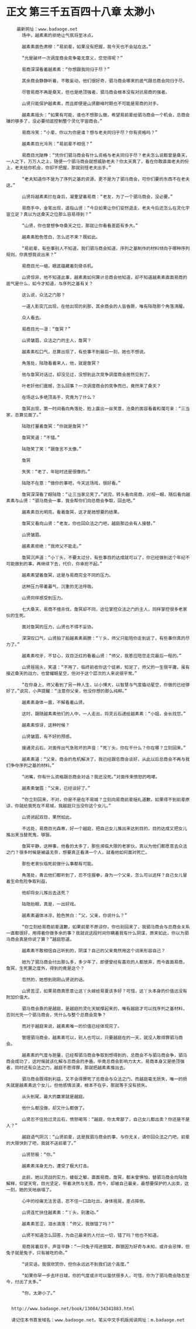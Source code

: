 # 正文 第三千五百四十八章 太渺小
        最新网址：www.badaoge.net
          场中，越素素的拒绝让气氛将至冰点。
      
          越素素面色肃穆：“易前辈，如果没有把握，我今天也不会站在这。”
      
          “光是破坏一次调度商会竞争毫无意义，您觉得呢？”
      
          易商深深看着越素素：“你想跟我同归于尽？”
      
          其余商会静静听着，不敢妄动，他们很好奇，驷马商会哪来的底气跟总商会同归于尽。
      
          尽管易商不再是桑天，但也是绝顶强者，驷马商会根本没有对抗易商的强者。
      
          山贤只能保护越素素，而且即便是山贤巅峰时期也不可能是易商的对手。
      
          越素素摇头：“如果有可能，谁也不想那么做，希望易前辈给驷马商会一个机会，总商会赚的够多了，没必要彻底控制整个灵化宇宙商会。”
      
          易商冷笑：“小辈，你以为你是谁？想与老夫同归于尽？你有资格吗？”
      
          越素素目光冷冽：“易前辈不相信？”
      
          易商目光陡睁：“凭你们驷马商会有什么资格与老夫同归于尽？老夫怎么说都曾是桑天，一人之下，万万人之上，随便一个驷马商会就想威胁老夫？你太天真了，看在你敢直面老夫的份上，老夫给你机会，你却不把握，那就别怪老夫出手。”
      
          “老夫知道你不是为了序列之基的资源，更不是为了驷马商会，可你们要的东西不在老夫这。”
      
          山贤将越素素拦在身后，凝重望着易商：“老友，为了一个驷马商会，没必要。”
      
          易商手中，金笔出现，遥指山贤：“今日如果让你们安然退走，老夫今后还怎么在灵化宇宙立足？真以为这桑天之位那么容易得到？”
      
          “山贤，你也曾想争夺桑天之位，那就让你看看差距有多大。”
      
          越素素脸色苍白，怎么还不来？既如此。
      
          “易前辈，有些事别人不知道，我们驷马商会知道，序列之基制作的材料倾向于哪种序列规则，你真想我说出来？”
      
          易商目光一缩，眼底蕴藏着刻骨杀机。
      
          山贤惊异，他不知道此事，越素素如何算计总商会他知道，却不知道越素素直面易商的底气是什么，如今才知道，与序列之基有关？
      
          这么说，众法之门那？
      
          一道人影突兀出现，在他出现的刹那，其余商会的人皆昏厥，唯有陆隐那个角落清醒。
      
          众人看去。
      
          易商目光一凛：“詹冥？”
      
          山贤皱眉，众法之门的主人，詹冥？
      
          越素素松口气，总算出现了，有些事不到最后一刻，她也不想说。
      
          角落处，陆隐看着来人，他，就是詹冥？
      
          他与詹冥对话过，却没见过，没想到此次竞争调度商会居然见到了。
      
          叶老奸他们震撼，怎么回事？一次调度商会的竞争而已，竟然来了桑天？
      
          在场这么多绝顶高手，究竟为了什么？
      
          詹冥出现，第一时间看向角落处，脸上露出一丝笑意，沧桑的面容看着和蔼可亲：“三当家，总算见面了。”
      
          陆隐打量着詹冥：“你就是詹冥？”
      
          詹冥笑道：“不错。”
      
          陆隐笑了笑：“跟詹言不太像。”
      
          詹冥
      
          失笑：“老了，年轻时还是很像的。”
      
          陆隐不在意：“做你的事吧，今天这场戏，很好看。”
      
          詹冥深深看了眼陆隐：“让三当家见笑了。”说完，转头看向易商，对视一眼，随后看向越素素与山贤：“驷马商会一事，我会帮你们向总商会争取，回去吧。”
      
          越素素目光明亮，看着詹冥，这才是她想要的结果。
      
          詹冥又看向山贤：“老友，你也回众法之门吧，越庭那边会有人接替。”
      
          山贤皱眉。
      
          越素素拒绝：“我师父不能走。”
      
          詹冥沉声道：“小丫头，不要太过分，有些事目的达成就可以了，你已经做到这个年纪不可能做到的事，再继续下去，代价，你承担不起。”
      
          越素素望着詹冥，这是与易商完全不同的压力。
      
          这种压力带着暮气，沉重的无法呼吸。
      
          山贤同样感受到压力。
      
          七大桑天，易商不擅杀伐，詹冥却不同，这位掌控众法之门的主人，同样掌控很多老家伙的生死。
      
          面对詹冥的压力，山贤也不得不妥协。
      
          深深叹口气，山贤拍了拍越素素肩膀：“丫头，师父只能陪你走到这了，有些事你真的尽力了。”
      
          越素素咬牙，不甘心，双目泛红的看着山贤：“师父，我答应陪您走完最后一程的。”
      
          山贤摇摇头，笑道：“不用了，临终前收你这个徒弟，知足了，师父的一生很平庸，虽有接近桑天的战力，也曾耀眼星空，但对于这个层次的人来说很平常。”
      
          “在你身上，师父看到了另一种人生，以小博大，以智慧与气度撬动星空，你做的已经够好了。”说完，小声提醒：“注意你父亲，他没你想的那么纯粹。”
      
          越素素身体一震，不解看着山贤。
      
          这时，跟随越素素他们的人中，一人走出，将灵云石递给越素素：“小姐，会长找您。”
      
          越素素惊讶，这种时候？
      
          山贤皱眉，有不好的预感。
      
          接通灵云石，对面传出气急败坏的声音：“死丫头，你在干什么？你在哪？立刻回来。”
      
          越素素道：“父亲，商会的危机解决了，我已经跟总商会谈好，从此以后总商会不再与我们争夺序列之基的材料。”
      
          “闭嘴，你有什么资格跟总商会对话？我还没死。”对面传来愤怒的咆哮。
      
          越素素皱眉：“父亲，已经谈好了。”
      
          “你立刻回来，不对，你是不是在不易城？立刻向易商前辈赔礼道歉，如果得不到前辈原谅，你就给我死在不易城，我越庭只当没你这个女儿。”
      
          山贤闭起双目，果然如此。
      
          不远处，易商目光森寒，好一个越庭，把自己女儿推出来达到目的，目的达成又把女儿推出来当替死鬼，够狠。
      
          詹冥平静，这种事，他看的太多了，那些濒临大限的老家伙，真以为他们都愿意去众法之门？很多时候是被逼无奈，想要真正看清一个人，就看他如何面对死亡。
      
          那些老家伙临死前做什么事都有可能。
      
          角落处，青云他们都听到了，忍不住握拳，身为一个父亲，怎么可以这样？自己女儿冒着生命危险争取利益，
      
          他却将女儿推出去送死？
      
          陆隐抬眼，真是，一出好戏。
      
          越素素遍体冰凉，脸色煞白：“父，父亲，你说什么？”
      
          “你立刻给易商前辈道歉，如果前辈不原谅你，你也别回来了，我驷马商会与总商会关系一直都很好，用得着你做多余的事？我就说这段时间你瞒着我有什么阴谋，原来如此，你以为驷马商会真是你说了算？”越庭怒道。
      
          越素素不敢相信自己听到的，阴谋？自己的父亲竟然用这个词来形容自己？
      
          她为了驷马商会付出那么多，多少年了，即便曾经有喜欢的人都放弃，而今直面易商，詹冥，生死置之度外，得到的竟是这个？
      
          忽然的，她想到刚刚山贤说的话。
      
          山贤苦涩，如果易商真愿意让这丫头嫁给易夏该多好？可惜，这丫头本身的价值远没有附加价值大。
      
          驷马商会靠的是越庭，是越庭的灵化天赋撑起来的，唯有越庭才可以找序列之基材料，否则光凭一个驷马商会，凭什么与整个总商会竞争？
      
          而对于越庭来说，越素素唯一的价值已经体现完了。
      
          管理驷马商会，越素素可以，别人也可以，只要越庭在的一天，就没人敢得罪驷马商会。
      
          越素素的气度与胆量，已经帮驷马商会争取到想得到的，总商会不与驷马商会争，驷马商会成功了，这时候就该化解与总商会的矛盾，毕竟总商会影响力太大，易商本身又是绝顶强者，同时还有众法之门，越庭不愿得罪，那就把越素素推出去。
      
          驷马商会既得到利益，又不会得罪死了总商会与众法之门，而越庭毫无损失，唯一的损失就是越素素这个女儿，但他感情淡漠，根本不在乎，那就等于没有损失。
      
          从头到尾，最大的赢家就是越庭。
      
          他什么都没做，却又什么都做了。
      
          山贤忍不住抢过灵云石，愤怒喝骂：“越庭，你太卑鄙了，自己女儿都出卖？你还是不是人？”
      
          越庭语气阴沉：“山贤前辈，这是我驷马商会的事，与你无关，请你回众法之门吧，前辈的大限快到了吧，我就不送前辈了。”
      
          山贤怒极：“你。”
      
          越素素浑身无力，遭受了极大打击。
      
          此前，她以灵战的实力，蝼蚁之躯，直面易商，詹冥，都未曾惧怕，替驷马商会向陆隐解释，仰望天穹，目光坚定，带着决然与无畏，而今，却被自己最亲，最想要保护的人出卖，这一刻，她的天地崩塌了。
      
          心中的绞痛无法言语，忍不住一口血吐出，身体摇晃，差点摔倒。
      
          山贤连忙扶住越素素：“丫头，别激动。”
      
          越素素苦涩，泪水滴落：“师父，我做错了吗？”
      
          山贤不知道怎么回答，为自己最亲的人付出一切，错了吗？他也不知道。
      
          易商背着双手，声音平静：“一只兔子闯进狼窝，群狼因为好奇与未知，或许会忌惮，但兔子就是兔子，只有被吃的命。”
      
          “说实话，我很欣赏你，但你永远达不到我们这个高度。”
      
          “如果你早一步去环日城，你的气度或许可以蛰伏很多人，可惜，你为了驷马商会隐忍至今，付出了太多。”
      
          “你，太渺小了。”
      
      
      http://www.badaoge.net/book/13084/34341883.html
      
      请记住本书首发域名：www.badaoge.net。笔尖中文手机版阅读网址：m.badaoge.net